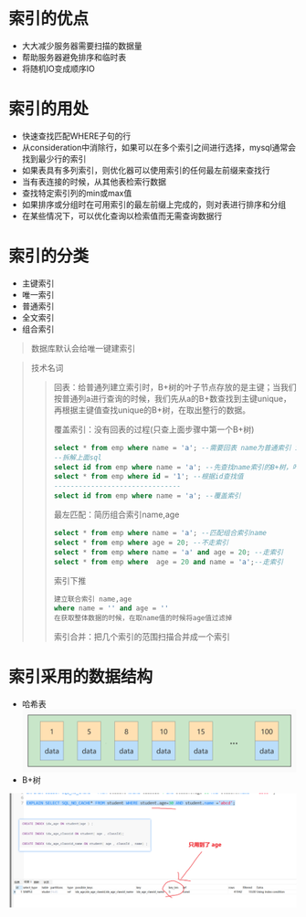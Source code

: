 # 索引的优点

- 大大减少服务器需要扫描的数据量
- 帮助服务器避免排序和临时表
- 将随机IO变成顺序IO



# 索引的用处

- 快速查找匹配WHERE子句的行
- 从consideration中消除行，如果可以在多个索引之间进行选择，mysql通常会找到最少行的索引
- 如果表具有多列索引，则优化器可以使用索引的任何最左前缀来查找行
- 当有表连接的时候，从其他表检索行数据
- 查找特定索引列的min或max值
- 如果排序或分组时在可用索引的最左前缀上完成的，则对表进行排序和分组
- 在某些情况下，可以优化查询以检索值而无需查询数据行



# 索引的分类

- 主键索引
- 唯一索引
- 普通索引
- 全文索引
- 组合索引

>数据库默认会给唯一键建索引



> 技术名词
>
> > 回表：给普通列建立索引时，B+树的叶子节点存放的是主键；当我们按普通列a进行查询的时候，我们先从a的B+数查找到主键unique，再根据主键值查找unique的B+树，在取出整行的数据。
> >
> > 覆盖索引：没有回表的过程(只查上面步骤中第一个B+树)
> >
> > ```sql
> > select * from emp where name = 'a'; --需要回表 name为普通索引 id为主键
> > --拆解上面sql
> > select id from emp where name = 'a'; --先查找name索引的B+树，叶子节点存放的id
> > select * from emp where id = '1'; --根据id查找值
> > -------------------------------
> > select id from emp where name = 'a'; --覆盖索引
> > ```
> >
> > 最左匹配：简历组合索引name,age
> >
> > ```sql
> > select * from emp where name = 'a'; --匹配组合索引name
> > select * from emp where age = 20; --不走索引
> > select * from emp where name = 'a' and age = 20; --走索引
> > select * from emp where  age = 20 and name = 'a';--走索引
> > ```
> >
> > 索引下推
> >
> > ```sql
> > 建立联合索引 name,age
> > where name = '' and age = ''
> > 在获取整体数据的时候，在取name值的时候将age值过滤掉
> > ```
> >
> > 索引合并：把几个索引的范围扫描合并成一个索引

# 索引采用的数据结构

- 哈希表![image-20220326225238412](索引.assets/image-20220326225238412.png)
- B+树

![image-20220326224834648](../img/图片.assets/image-20220326224834648.png)